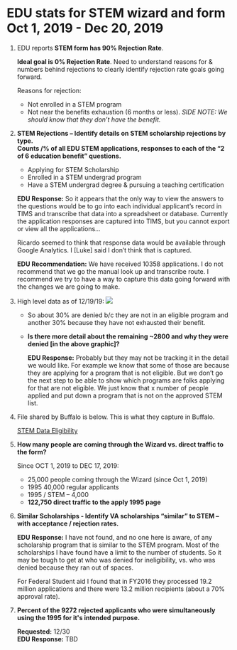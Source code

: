 
# EDU stats for STEM wizard and form Oct 1, 2019 - Dec 20, 2019


1. EDU reports **STEM form has 90% Rejection Rate**. <br>

   **Ideal goal is 0% Rejection Rate**. Need to understand reasons for & numbers behind rejections to clearly identify rejection rate goals going forward.  
   
      Reasons for rejection:
    * Not enrolled in a STEM program
    * Not near the benefits exhaustion (6 months or less). *SIDE NOTE: We should know that they don’t have the benefit.*

 2. **STEM Rejections – Identify details on STEM scholarship rejections by type.<br>Counts /% of all EDU STEM applications, responses to each of the “2 of 6 education benefit” questions.**  
    * Applying for STEM Scholarship  
    * Enrolled in a STEM undergrad program  
    * Have a STEM undergrad degree & pursuing a teaching certification  

    **EDU Response:** So it appears that the only way to view the answers to the questions would be to go into each individual applicant’s record in TIMS and transcribe that data into a spreadsheet or database.  Currently the application responses are captured into TIMS, but you cannot export or view all the applications…<br>
    
    Ricardo seemed to think that response data would be available through Google Analytics.  I [Luke] said I don’t think that is captured.

    **EDU Recommendation:** We have received 10358 applications.  I do not recommend that we go the manual look up and transcribe route.  I recommend we try to have a way to capture this data going forward with the changes we are going to make. 
  
 3. High level data as of 12/19/19:
 <kbd><img src="https://github.com/department-of-veterans-affairs/va.gov-team/blob/master/products/education-careers/stem/research/wizard-update/discovery-artifacts/images/EDU-stats1.png"></kbd>

    * So about 30% are denied b/c they are not in an eligible program and another 30% because they have not exhausted their benefit.  
    
    * **Is there more detail about the remaining ~2800 and why they were denied [in the above graphic]?**  
    
      **EDU Response:** Probably but they may not be tracking it in the detail we would like. For example we know that some of those are because they are applying for a program that is not eligible.  But we don’t go the next step to be able to show which programs are folks applying for that are not eligible.  We just know that x number of people applied and put down a program that is not on the approved STEM list. 

4. File shared by Buffalo is below.  This is what they capture in Buffalo.  

   [STEM Data Eligibility](https://github.com/department-of-veterans-affairs/va.gov-team/blob/master/products/education-careers/stem/research/wizard-update/discovery-artifacts/STEM_DATA_ELIGIBILITY.xlsx)

5. **How many people are coming through the Wizard vs. direct traffic to the form?**   

   Since OCT 1, 2019 to DEC 17, 2019:
    * 25,000 people coming through the Wizard (since Oct 1, 2019)
    * 1995 40,000 regular applicants
    * 1995 / STEM – 4,000
    * **122,750 direct traffic to the apply 1995 page**

6. **Similar Scholarships - Identify VA scholarships “similar” to STEM – with acceptance / rejection rates.**  

    **EDU Response:** I have not found, and no one here is aware, of any scholarship program that is similar to the STEM program.  Most of the scholarships I have found have a limit to the number of students.  So it may be tough to get at who was denied for ineligibility, vs. who was denied because they ran out of spaces. <br>
    
    For Federal Student aid I found that in FY2016 they processed 19.2 million applications and there were 13.2 million recipients (about a 70% approval rate).
    
7. **Percent of the 9272 rejected applicants who were simultaneously using the 1995 for it's intended purpose.**
    
    **Requested:** 12/30  
    **EDU Response:** TBD  
  

